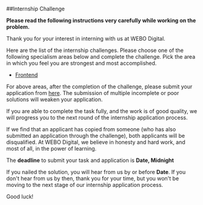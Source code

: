 ##Internship Challenge 

**Please read the following instructions very carefully while working on the problem.**

Thank you for your interest in interning with us at WEBO Digital. 

Here are the list of the internship challenges. Please choose one of the following specialism areas below and complete the challenge. Pick the area in which you feel you are strongest and most accomplished.

* [Frontend](https://github.com/younginnovations/internship-challenges/tree/master/qa/form-wrong)

For above areas, after the completion of the challenge, please submit your application from [here](https://tally.so/r/wv7eXn). The submission of multiple incomplete or poor solutions will weaken your application.

If you are able to complete the task fully, and the work is of good quality, we will progress you to the next round of the internship application process.

If we find that an applicant has copied from someone (who has also submitted an application through the challenge), both applicants will be disqualified. At WEBO Digital, we believe in honesty and hard work, and most of all, in the power of learning.

The **deadline** to submit your task and application is **Date, Midnight** 

If you nailed the solution, you will hear from us by or before **Date**. If you don't hear from us by then, thank you for your time, but you won't be moving to the next stage of our internship application process. 

Good luck!
